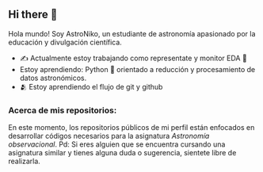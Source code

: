 ## Hi there 👋

<!--
**AstroNiko/AstroNiko** is a ✨ _special_ ✨ repository because its `README.md` (this file) appears on your GitHub profile.

Here are some ideas to get you started:

- 🔭 I’m currently working on ...
- 🌱 I’m currently learning ...
- 👯 I’m looking to collaborate on ...
- 🤔 I’m looking for help with ...
- 💬 Ask me about ...
- 📫 How to reach me: ...
- 😄 Pronouns: ...
- ⚡ Fun fact: ...
-->
Hola mundo! Soy AstroNiko, un estudiante de astronomía apasionado por la educación y divulgación científica.

- ✍️ Actualmente estoy trabajando como representate y monitor EDA 🔭
- Estoy aprendiendo:  Python 🐍 orientado a reducción y procesamiento de datos astronómicos.
- 🫂 Estoy aprendiendo el flujo de git y github
### Acerca de mis repositorios:
En este momento, los repositorios públicos de mi perfil están enfocados en desarrollar códigos necesarios para la asignatura *Astronomía observacional*.
Pd: Si eres alguien que se encuentra cursando una asignatura similar y tienes alguna duda o sugerencia, sientete libre de realizarla.
